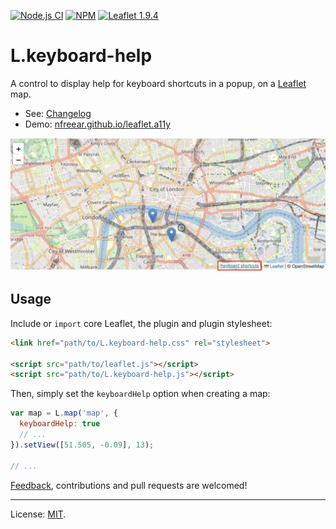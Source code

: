 [![Node.js CI][ci-img]][ci]
[![NPM][npm-img]][npm]
[![Leaflet 1.9.4][leaflet-img]][leaflet]

# L.keyboard-help #

A control to display help for keyboard shortcuts in a popup, on a [Leaflet][] map.

* See: [Changelog][]
* Demo: [nfreear.github.io/leaflet.a11y][demo]

![Screenshot 1: the "Keyboard shortcuts" button][img:kb-help-1]

## Usage

Include or `import` core Leaflet, the plugin and plugin stylesheet:

```html
<link href="path/to/L.keyboard-help.css" rel="stylesheet">

<script src="path/to/leaflet.js"></script>
<script src="path/to/L.keyboard-help.js"></script>
```

Then, simply set the `keyboardHelp` option when creating a map:

```js
var map = L.map('map', {
  keyboardHelp: true
  // ...
}).setView([51.505, -0.09], 13);

// ...
```

[Feedback][], contributions and pull requests are welcomed!

---
License: [MIT][].

[img:kb-help-1]: /example/images/keyboard-help_1-button.jpg
[roadmap]: https://github.com/nfreear/leaflet.a11y/blob/main/ROADMAP.md
[changelog]: https://github.com/nfreear/leaflet.a11y/blob/main/CHANGELOG.md
[ci]: https://github.com/nfreear/leaflet.a11y/actions/workflows/node.js.yml
[ci-img]: https://github.com/nfreear/leaflet.a11y/actions/workflows/node.js.yml/badge.svg
[npm]: https://www.npmjs.com/package/l.keyboard-help
[npm-img]: https://img.shields.io/npm/v/l.keyboard-help
[leaflet-img]: https://img.shields.io/badge/leaflet-1.9.4-green.svg?style=flat
[demo]: https://nfreear.github.io/leaflet.a11y/
[Leaflet]: https://leafletjs.com/
[accessibility]: https://leafletjs.com/examples/accessibility/
[MIT]: https://github.com/nfreear/leaflet.a11y/blob/main/LICENSE
[feedback]: https://github.com/nfreear/leaflet.a11y/issues
